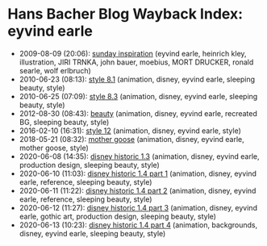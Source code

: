 # Hans Bacher Blog Wayback Index: eyvind earle

* 2009-08-09 (20:06): [sunday inspiration](https://web.archive.org/web/https://one1more2time3.wordpress.com/2009/08/09/sunday-inspiration/) (eyvind earle, heinrich kley, illustration, JIRI TRNKA, john bauer, moebius, MORT DRUCKER, ronald searle, wolf erlbruch)
* 2010-06-23 (08:13): [style 8.1](https://web.archive.org/web/https://one1more2time3.wordpress.com/2010/06/23/style-8-1/) (animation, disney, eyvind earle, sleeping beauty, style)
* 2010-06-25 (07:09): [style 8.3](https://web.archive.org/web/https://one1more2time3.wordpress.com/2010/06/25/style-8-3/) (animation, disney, eyvind earle, sleeping beauty, style)
* 2012-08-30 (08:43): [beauty](https://web.archive.org/web/https://one1more2time3.wordpress.com/2012/08/30/beauty/) (animation, disney, eyvind earle, recreated BG, sleeping beauty, style)
* 2016-02-10 (16:31): [style 12](https://web.archive.org/web/https://one1more2time3.wordpress.com/2016/02/10/style-12/) (animation, disney, eyvind earle, style)
* 2018-05-21 (08:32): [mother goose](https://web.archive.org/web/https://one1more2time3.wordpress.com/2018/05/21/mother-goose/) (animation, disney, eyvind earle, mother goose, style)
* 2020-06-08 (14:35): [disney historic 1.3](https://web.archive.org/web/https://one1more2time3.wordpress.com/2020/06/08/disney-historic-1-3/) (animation, disney, eyvind earle, production design, sleeping beauty, style)
* 2020-06-10 (11:03): [disney historic 1.4 part 1](https://web.archive.org/web/https://one1more2time3.wordpress.com/2020/06/10/disney-historic-1-4-part-1/) (animation, disney, eyvind earle, reference, sleeping beauty, style)
* 2020-06-11 (11:22): [disney historic 1.4 part 2](https://web.archive.org/web/https://one1more2time3.wordpress.com/2020/06/11/disney-historic-1-4-part-2/) (animation, disney, eyvind earle, reference, sleeping beauty, style)
* 2020-06-12 (11:27): [disney historic 1.4 part 3](https://web.archive.org/web/https://one1more2time3.wordpress.com/2020/06/12/disney-historic-1-4-part-3/) (animation, disney, eyvind earle, gothic art, production design, sleeping beauty, style)
* 2020-06-13 (10:23): [disney historic 1.4 part 4](https://web.archive.org/web/https://one1more2time3.wordpress.com/2020/06/13/disney-historic-1-4-part-4/) (animation, backgrounds, disney, eyvind earle, sleeping beauty, style)
